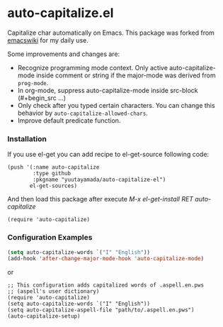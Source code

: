# auto-capitalize.el

Capitalize char automatically on Emacs.
This package was forked from
[emacswiki](http://www.emacswiki.org/emacs/auto-capitalize.el) for my
daily use.

Some improvements and changes are:

- Recognize programming mode context. Only active auto-capitalize-mode
  inside comment or string if the major-mode was derived from
  `prog-mode`.
- In org-mode, suppress auto-capitalize-mode inside src-block
  (#+begin_src ...)
- Only check after you typed certain characters. You can change this
  behavior by `auto-capitalize-allowed-chars`.
- Improve default predicate function.

### Installation

If you use el-get you can add recipe to el-get-source following code:

    (push '(:name auto-capitalize
            :type github
            :pkgname "yuutayamada/auto-capitalize-el")
           el-get-sources)

And then load this package after execute *M-x el-get-install RET auto-capitalize*

    (require 'auto-capitalize)

### Configuration Examples


```lisp
(setq auto-capitalize-words `("I" "English"))
(add-hook 'after-change-major-mode-hook 'auto-capitalize-mode)
```

or


```
;; This configuration adds capitalized words of .aspell.en.pws
;; (aspell's user dictionary)
(require 'auto-capitalize)
(setq auto-capitalize-words `("I" "English"))
(setq auto-capitalize-aspell-file "path/to/.aspell.en.pws")
(auto-capitalize-setup)

```


